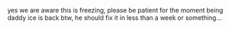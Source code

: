 yes we are aware this is freezing, please be patient for the moment being
daddy ice is back btw, he should fix it in less than a week or something...
